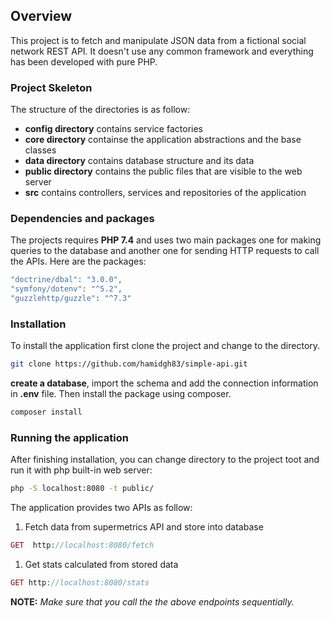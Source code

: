 ## Overview

This project is to fetch and manipulate JSON data from a fictional social network REST API. It doesn't use any common framework and everything has been developed with pure PHP.

### Project Skeleton

The structure of the directories is as follow:

* **config directory** contains service factories
* **core directory** containse the application abstractions and the base classes
* **data directory** contains database structure and its data
* **public directory** contains the public files that are visible to the web server
* **src** contains controllers, services and repositories of the application

### Dependencies and packages

The projects requires **PHP 7.4** and uses two main packages one for making queries to the database and another one for sending HTTP requests to call the APIs. Here are the packages:

```php
"doctrine/dbal": "3.0.0",
"symfony/dotenv": "^5.2",
"guzzlehttp/guzzle": "^7.3"
```

### Installation

To install the application first clone the project and change to the directory. 

```bash
git clone https://github.com/hamidgh83/simple-api.git
```

**create a database**, import the schema and add the connection information in **.env** file. Then install the package using composer.

```bash
composer install
```

### Running the application

After finishing installation, you can change directory to the project toot and run it with php built-in web server:

```bash
php -S localhost:8080 -t public/
```

The application provides two APIs as follow:

1. Fetch data from supermetrics API and store into database

```php
GET  http://localhost:8080/fetch
```

1. Get stats calculated from stored data

```php
GET http://localhost:8080/stats
```

**NOTE:** *Make sure that you call the the above endpoints sequentially.*